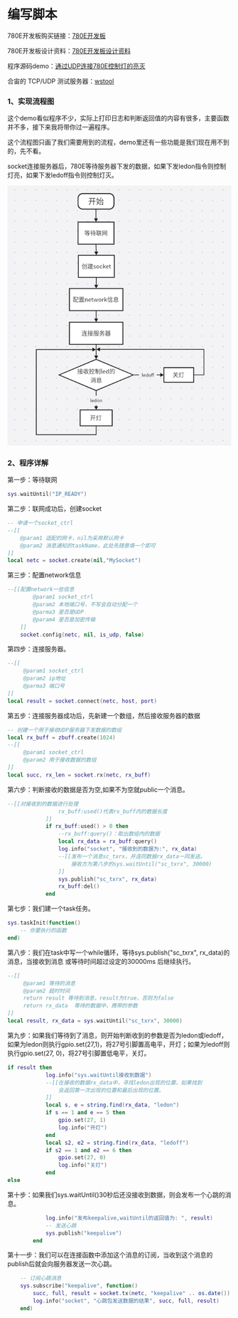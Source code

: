 # 编写脚本

780E开发板购买链接：[780E开发板](https://item.taobao.com/item.htm?spm=a21n57.1.item.2.3380523c235eiN&priceTId=2147811b17245554816554545e39d2&utparam={"aplus_abtest":"82a3183aeeb4f8b0b7fdcf18a3b3589e"}&id=724722276597&ns=1&abbucket=10&skuId=5208106143672&pisk=f96-9wOXSr4uTqVhFgNDK2yI-QZ0jTIzraSsKeYoOZQAAED34LVepwLA8UAkFUDppMQF-wIU4HTCRwLhZS2G4gJedPYLIRjzf6RHLaLIFKZBbhi7e-V0VgJedynmd52O4NHuWs4JOopXvHgWdvOIhoKHx49BPBgjGhTXRp9CREtX4hhIPQMWcxMH1uLqV3HdOYqo4LeY1vDhHnae5gFxB3XX2P8C2EUU8tBwwFsWkvagQ7U9JEW_oSIVG__k0weTkp7VOwtdlqaHaM1Ak3QuW28hUgXprgF7zip2yaORMlGyDiXRv6OYV8sveUdGHQoIwLCCz9dPwDrNcL_V_FR7gr-AEOAp7I3bPijvPCCdrrkBr1IfkCXmoAvFu6_BvZgR4gXGBgBnSFKnNoExTXRWmu1ITDde6OPkDFqWNXletn-vSoExOXgZFnLgVxlETIRF.)

780E开发板设计资料：[780E开发板设计资料](https://cdn.openluat-luatcommunity.openluat.com/attachment/20240819170318674_Air780E_硬件设计手册_V1.3.3.pdf)

程序源码demo：[通过UDP连接780E控制灯的亮灭](https://gitee.com/openLuat/LuatOS-Air780E/tree/master/demo/Air780E的LuatOS开发快速入门文档适配demo/3.用电脑浏览器通过Air780E控制灯的亮和灭)

合宙的 TCP/UDP 测试服务器：[wstool](https://netlab.luatos.com/)

### 1、实现流程图

这个demo看似程序不少，实际上打印日志和判断返回值的内容有很多，主要函数并不多，接下来我将带你过一遍程序。

这个流程图只画了我们需要用到的流程，demo里还有一些功能是我们现在用不到的，先不看。

socket连接服务器后，780E等待服务器下发的数据，如果下发ledon指令则控制灯亮，如果下发ledoff指令则控制灯灭。

![5a725229-fbc0-495c-84df-7809a774de29](./image/5a725229-fbc0-495c-84df-7809a774de29.png)

### 2、程序详解

第一步：等待联网

```Lua
sys.waitUntil("IP_READY")
```

第二步：联网成功后，创建socket

```Lua
-- 申请一个socket_ctrl
--[[
    @param1 适配的网卡，nil为采用默认网卡
    @param2 消息通知的taskName，此处先随意填一个即可
]]
local netc = socket.create(nil,"MySocket")
```

第三步：配置network信息

```Lua
--[[配置network一些信息
        @param1 socket_ctrl
        @param2 本地端口号，不写会自动分配一个
        @parma3 是否是UDP
        @param4 是否是加密传输
    ]]
    socket.config(netc, nil, is_udp, false)
```

第四步：连接服务器。

```Lua
--[[
     @param1 socket_ctrl
     @param2 ip地址
     @parma3 端口号
]]
local result = socket.connect(netc, host, port)
```

第五步：连接服务器成功后，先新建一个数组，然后接收服务器的数据

```Lua
-- 创建一个用于接收UDP服务器下发数据的数组
local rx_buff = zbuff.create(1024)
--[[
     @param1 socket_ctrl
     @param2 用于接收数据的数组
]]
local succ, rx_len = socket.rx(netc, rx_buff)
```

第六步：判断接收的数据是否为空,如果不为空就public一个消息。

```Lua
--[[对接收到的数据进行处理
                rx_buff:used()代表rx_buff内的数据长度
            ]]
            if rx_buff:used() > 0 then
                --rx_buff:query()：取出数组内的数据
                local rx_data = rx_buff:query()
                log.info("socket", "接收到的数据为:", rx_data)
                --[[发布一个消息sc_txrx，并连同数据rx_data一同发送。
                    接收方为第八步的sys.waitUntil("sc_txrx", 30000)
                ]]
                sys.publish("sc_txrx", rx_data)
                rx_buff:del()
            end
```

第七步：我们建一个task任务。

```Lua
sys.taskInit(function()
    -- 你要执行的函数
end)
```

第八步：我们在task中写一个while循环，等待sys.publish("sc_txrx", rx_data)的消息，当接收到消息 或等待时间超过设定的30000ms 后继续执行。

```Lua
--[[
     @param1 等待的消息
     @param2 超时时间
     return result 等待到消息，result为true，否则为false
     return rx_data  等待的数据中，携带的参数
]]
local result, rx_data = sys.waitUntil("sc_txrx", 30000)
```

第九步：如果我们等待到了消息，则开始判断收到的参数是否为ledon或ledoff，如果为ledon则执行gpio.set(27,1)，将27号引脚置高电平，开灯；如果为ledoff则执行gpio.set(27, 0)，将27号引脚置低电平，关灯。

```Lua
if result then
            log.info("sys.waitUntil接收到数据")
            --[[在接收的数据rx_data中，寻找ledon出现的位置，如果找到
                会返回第一次出现的位置和最后出现的位置。
            ]]
            local s, e = string.find(rx_data, "ledon")
            if s == 1 and e == 5 then
                gpio.set(27, 1)
                log.info("开灯")
            end
            local s2, e2 = string.find(rx_data, "ledoff")
            if s2 == 1 and e2 == 6 then
                gpio.set(27, 0)
                log.info("关灯")
            end
else
```

第十步：如果我们sys.waitUntil()30秒后还没接收到数据，则会发布一个心跳的消息。

```Lua
            log.info("发布keepalive,waitUntil的返回值为: ", result)
            -- 发送心跳
            sys.publish("keepalive")
        end
```

第十一步：我们可以在连接函数中添加这个消息的订阅，当收到这个消息的publish后就会向服务器发送一次心跳。

```Lua
    -- 订阅心跳消息
    sys.subscribe("keepalive", function()
        succ, full, result = socket.tx(netc, "keepalive" .. os.date())
        log.info("socket", "心跳包发送数据的结果", succ, full, result)
    end)
```
